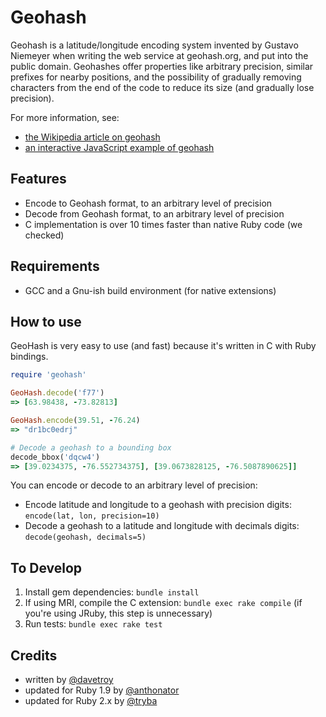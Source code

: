 # Geohash

Geohash is a latitude/longitude encoding system invented by Gustavo Niemeyer when writing the web service at geohash.org, and put into the public domain. Geohashes offer properties like arbitrary precision, similar prefixes for nearby positions, and the possibility of gradually removing characters from the end of the code to reduce its size (and gradually lose precision).

For more information, see:
* [the Wikipedia article on geohash](http://en.wikipedia.org/wiki/Geohash)
* [an interactive JavaScript example of geohash](http://www.movable-type.co.uk/scripts/geohash.html)

## Features

* Encode to Geohash format, to an arbitrary level of precision
* Decode from Geohash format, to an arbitrary level of precision
* C implementation is over 10 times faster than native Ruby code (we checked)

## Requirements

* GCC and a Gnu-ish build environment (for native extensions)

## How to use

GeoHash is very easy to use (and fast) because it's written in C with Ruby bindings.

  ````ruby
  require 'geohash'

  GeoHash.decode('f77')
  => [63.98438, -73.82813]

  GeoHash.encode(39.51, -76.24)
  => "dr1bc0edrj"

  # Decode a geohash to a bounding box
  decode_bbox('dqcw4')
  => [39.0234375, -76.552734375], [39.0673828125, -76.5087890625]]
  ````

You can encode or decode to an arbitrary level of precision:
* Encode latitude and longitude to a geohash with precision digits: `encode(lat, lon, precision=10)`
* Decode a geohash to a latitude and longitude with decimals digits: `decode(geohash, decimals=5)`

## To Develop

1) Install gem dependencies: `bundle install`
2) If using MRI, compile the C extension: `bundle exec rake compile` (if you're using JRuby, this step is unnecessary)
3) Run tests: `bundle exec rake test`

## Credits
* written by [@davetroy](https://github.com/davetroy)
* updated for Ruby 1.9 by [@anthonator](https://github.com/anthonator)
* updated for Ruby 2.x by [@tryba](https://github.com/tryba)
